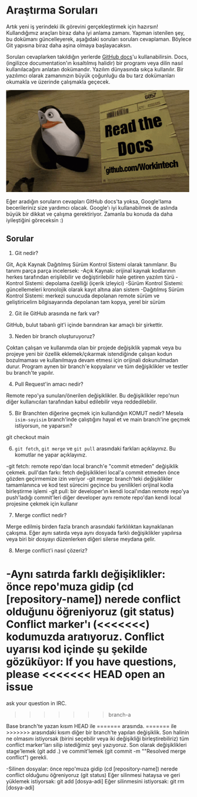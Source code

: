 # Araştırma Soruları

Artık yeni iş yerindeki ilk görevini gerçekleştirmek için hazırsın! Kullandığımız araçları biraz daha iyi anlama zamanı. Yapman istenilen şey, bu dokümanı güncelleyerek, aşağıdaki soruları soruları cevaplaman. Böylece Git yapısına biraz daha aşina olmaya başlayacaksın.

Soruları cevaplarken takıldığın yerlerde [GitHub docs](https://docs.github.com/en)'u kullanabilirsin. Docs, (ingilizce documentation'ın kısaltılmış halidir) bir programı veya dilin nasıl kullanılacağını anlatan dokümandır. Yazılım dünyasında sıkça kullanılır. Bir yazılımcı olarak zamanınızın büyük çoğunluğu da bu tarz dokümanları okumakla ve üzerinde çalışmakla geçecek.

![READ THE DOCS](https://github.com/Workintech/FSWeb-S1G1-Projesi-Web-Development-Projesi-icin-Git/blob/main/read-the-docs-wit.gif?raw=true)

Eğer aradığın soruların cevapları GitHub docs'ta yoksa, Google'lama becerileriniz size yardımcı olacak. Google'ı iyi kullanabilmek de aslında büyük bir dikkat ve çalışma gerektiriyor. Zamanla bu konuda da daha iyileştiğini göreceksin :)

## Sorular

1. Git nedir?

Git, Açık Kaynak Dağıtılmış Sürüm Kontrol Sistemi olarak tanımlanır. Bu tanımı parça parça incelersek:
-Açık Kaynak: orijinal kaynak kodlarının herkes tarafından erişilebilir ve değiştirilebilir hale getiren yazılım türü
-Kontrol Sistemi: depolama özelliği (içerik izleyici)
-Sürüm Kontrol Sistemi: güncellemeleri kronolojik olarak kayıt altına alan sistem
-Dağıtılmış Sürüm Kontrol Sistemi: merkezi sunucuda depolanan remote sürüm ve geliştiricelirn bilgisayarında depolanan tam kopya, yerel bir sürüm

2. Git ile GitHub arasında ne fark var?

GitHub, bulut tabanlı git'i içinde barındıran kar amaçlı bir şirkettir. 

3. Neden bir branch oluşturuyoruz?

Çoktan çalışan ve kullanımda olan bir projede değişiklik yapmak veya bu projeye yeni bir özellik eklemek/çıkarmak istendiğinde çalışan kodun bozulmaması ve kullanılmaya devam etmesi için orijinali dokunulmadan durur. Program aynen bir branch'e kopyalanır ve tüm değişiklikler ve testler bu branch'te yapılır.

4. Pull Request'in amacı nedir?

Remote repo'ya sunulan/önerilen değişiklikler. Bu değişiklikler repo'nun diğer kullanıcıları tarafından kabul edilebilir veya reddedilebilir.

5. Bir Branchten diğerine geçmek için kullandığın KOMUT nedir? Mesela `isim-soyisim` branch'inde çalıştığını hayal et ve main branch'ine geçmek istiyorsun, ne yaparsın?

git checkout main

6. `git fetch`, `git merge` ve `git pull` arasındaki farkları açıklayınız. Bu komutlar ne yapar açıklayınız.

-git fetch: remote repo'dan local branch'e "commit etmeden" değişiklik çekmek. pull'dan farkı: fetch değişiklikleri local'a commit etmeden önce gözden geçirmemize izin veriyor
-git merge: branch'teki değişiklikler tamamlanınca ve kod test sürecini geçince bu yenilikleri orijinal kodla birleştirme işlemi
-git pull: bir developer'ın kendi local'ından remote repo'ya push'ladığı commit'leri diğer developer aynı remote repo'dan kendi local projesine çekmek için kullanır

7. Merge conflict nedir?

Merge edilmiş birden fazla branch arasındaki farklılıktan kaynaklanan çakışma. Eğer aynı satırda veya aynı dosyada farklı değişiklikler yapılırsa veya biri bir dosyayı düzenlerken diğeri silerse meydana gelir.

8. Merge conflict'i nasıl çözeriz?

-Aynı satırda farklı değişiklikler: önce repo'muza gidip (cd [repository-name]) nerede conflict olduğunu öğreniyoruz (git status)
Conflict marker'ı (<<<<<<<) kodumuzda aratıyoruz. Conflict uyarısı kod içinde şu şekilde gözüküyor:
If you have questions, please
<<<<<<< HEAD
open an issue
=======
ask your question in IRC.
>>>>>>> branch-a

Base branch'te yazan kısım HEAD ile ======= arasında. ======= ile >>>>>>> arasındaki kısım diğer bir branch'te yapılan değişiklik.
Son halinin ne olmasını istiyorsak (birini seçebilir veya iki değişikliği birleştirebiliriz) tüm conflict marker'ları silip istediğimiz şeyi yazıyoruz.
Son olarak değişiklikleri stage'lemek (git add .) ve commit'lemek (git commit -m ""Resolved merge conflict") gerekli.

-Silinen dosyalar: önce repo'muza gidip (cd [repository-name]) nerede conflict olduğunu öğreniyoruz (git status)
Eğer silinmesi hataysa ve geri yüklemek istiyorsak: git add [dosya-adi]
Eğer silinmesini istiyorsak: git rm [dosya-adi]